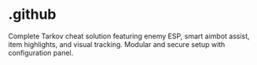 # .github
Complete Tarkov cheat solution featuring enemy ESP, smart aimbot assist, item highlights, and visual tracking. Modular and secure setup with configuration panel.
